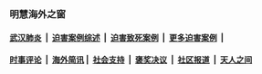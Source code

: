 
### 明慧海外之窗

####  [武汉肺炎](indexes/365.md?t=03170800) &nbsp;|&nbsp;  [迫害案例综述](indexes/328.md?t=03170800) &nbsp;|&nbsp; [迫害致死案例](indexes/277.md?t=03170800)  &nbsp;|&nbsp; [更多迫害案例](indexes/81.md?t=03170800)  &nbsp;|&nbsp; 
####  [时事评论](indexes/19.md?t=03170800) &nbsp;|&nbsp; [海外简讯](indexes/245.md?t=03170800)&nbsp;|&nbsp;  [社会支持](indexes/140.md?t=03170800) &nbsp;|&nbsp; [褒奖决议](indexes/282.md?t=03170800) &nbsp;|&nbsp; [社区报道](indexes/91.md?t=03170800)  &nbsp;|&nbsp; [天人之间](indexes/78.md?t=03170800) 

